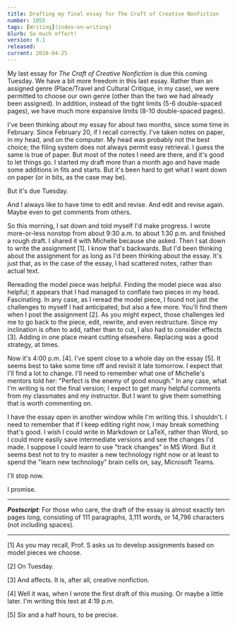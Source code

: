 ```yaml
---
title: Drafting my final essay for The Craft of Creative Nonfiction
number: 1055
tags: [Writing](index-on-writing)
blurb: So much effort!
version: 0.1
released: 
current: 2020-04-25
---
```

My last essay for _The Craft of Creative Nonfiction_ is due this
coming Tuesday.  We have a bit more freedom in this last essay.
Rather than an assigned genre (Place/Travel and Cultural Critique,
in my case), we were permitted to choose our own genre (other than
the two we had already been assigned).  In addition, instead of the
tight limits (5-6 double-spaced pages), we have much more expansive
limits (8-10 double-spaced pages).

I've been thinking about my essay for about two months, since some
time in February.  Since February 20, if I recall correctly.  I've
taken notes on paper, in my head, and on the computer.  My head was
probably not the best choice; the filing system does not always
permit easy retrieval.  I guess the same is true of paper.  But
most of the notes I need are there, and it's good to let things go.
I started my draft more than a month ago and have made some additions
in fits and starts.  But it's been hard to get what I want down on
paper (or in bits, as the case may be).

But it's due Tuesday.

And I always like to have time to edit and revise.  And edit and revise
again.  Maybe even to get comments from others.

So this morning, I sat down and told myself I'd make progress.  I
wrote more-or-less nonstop from about 9:30 a.m. to about 1:30 p.m.
and finished a rough draft.  I shared it with Michelle because she
asked.  Then I sat down to write the assignment [1].  I know that's
backwards.  But I'd been thinking about the assignment for as long
as I'd been thinking about the essay.  It's just that, as in the case
of the essay, I had scattered notes, rather than actual text.

Rereading the model piece was helpful.  Finding the model piece was
also helpful; it appears that I had managed to conflate two pieces
in my head.  Fascinating.  In any case, as I reread the model piece,
I found not just the challenges to myself I had anticipated, but
also a few more.  You'll find them when I post the assignment [2].
As you might expect, those challenges led me to go back to the
piece, edit, rewrite, and even restructure.  Since my inclination
is often to add, rather than to cut, I also had to consider effects
[3].  Adding in one place meant cutting elsewhere.  Replacing was
a good strategy, at times.

Now it's 4:00 p.m. [4]. I've spent close to a whole day on the essay
[5].  It seems best to take some time off and revisit it late
tomorrow.  I expect that I'll find a lot to change.  I'll need to
remember what one of Michelle's mentors told her: "Perfect is the
enemy of good enough."  In any case, what I'm writing is not the
final version; I expect to get many helpful comments from my
classmates and my instructor.  But I want to give them something that
is worth commenting on.

I have the essay open in another window while I'm writing this.
I shouldn't.  I need to remember that if I keep editing right
now, I may break something that's good.  I wish I could write in
Markdown or LaTeX, rather than Word, so I could more easily save
intermediate versions and see the changes I'd made.  I suppose I
could learn to use "track changes" in MS Word.  But it seems best
not to try to master a new technology right now or at least to spend
the "learn new technology" brain cells on, say, Microsoft Teams.

I'll stop now.

I promise.

---

**_Postscript_**: For those who care, the draft of the essay is almost
exactly ten pages long, consisting of 111 paragraphs, 3,111 words, 
or 14,796 characters (not including spaces).

---

[1] As you may recall, Prof. S asks us to develop assignments based on
model pieces we choose.

[2] On Tuesday.

[3] And affects.  It is, after all, creative nonfiction.

[4] Well it was, when I wrote the first draft of this musing.  Or
maybe a little later.  I'm writing this text at 4:19 p.m.

[5] Six and a half hours, to be precise.
